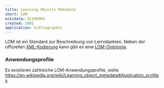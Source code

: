 ```yaml
---
title: Learning Objects Metadata
short: LOM
wikidata: Q1196964
created: 2002
application: bibliographic
---
```


LOM ist ein Standard zur Beschreibung von Lernobjekten. Neben der offiziellen
[XML-Kodierung](lom/xml) kann gibt es eine [LOM-Ontologie](rdf/voc/lom).

<list-encodings model="lom" title="Kodierungen"/>

### Anwendungsprofile

Es existieren zahlreiche LOM-Anwendungsprofile, siehe
<https://en.wikipedia.org/wiki/Learning_object_metadata#Application_profiles>.

<list-formats profiles="lom"/>
